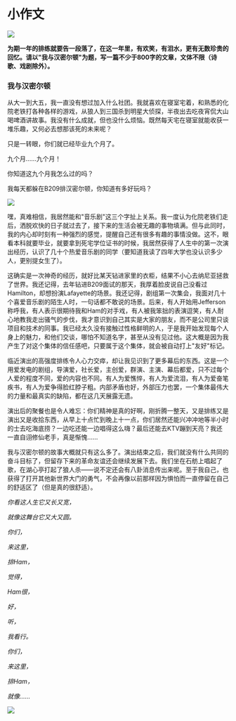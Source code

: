 # 小作文

![](https://daichao1997.github.io/pic/night.jpg)

**为期一年的排练就要告一段落了，在这一年里，有欢笑，有泪水，更有无数珍贵的回忆。请以"我与汉密尔顿"为题，写一篇不少于800字的文章，文体不限（诗歌、戏剧除外）。**

### 我与汉密尔顿

从大一到大五，我一直没有想过加入什么社团。我就喜欢在寝室宅着，和熟悉的化院老铁打各种各样的游戏，从狼人到三国杀到明星大侦探，半夜出去吃夜宵侃大山喝啤酒讲故事。我没有什么成就，但也没什么烦恼。既然每天宅在寝室就能收获一堆乐趣，又何必去想那该死的未来呢？

只是一转眼，你们就已经毕业九个月了。

九个月……九个月！

你知道这九个月我怎么过的吗？

我每天都躲在B209排汉密尔顿，你知道有多好玩吗？

![](https://daichao1997.github.io/pic/meme/zhangjiahui.png)

嘿，真难相信，我居然能和"音乐剧"这三个字扯上关系。我一度认为化院老铁们走后，洒脱欢快的日子就过去了，接下来的生活会被无趣的事物填满。但与此同时，我的内心却时刻有一种强烈的感觉，提醒自己还有很多有趣的事情没做。这不，眼看本科就要毕业，就要拿到死宅学位证书的时候，我居然获得了人生中的第一次演出经历，认识了几十个热爱音乐剧的同学（要知道我读了四年大学也没认识多少人，更别提女生了）。

这确实是一次神奇的经历，就好比某天钻进家里的衣柜，结果不小心去纳尼亚拯救了世界。我还记得，去年钻进B209面试的那天，我厚着脸皮说自己没看过Hamilton，却想扮演Lafayette的场景。我还记得，剧组第一次集会，我面对几十个喜爱音乐剧的陌生人时，一句话都不敢说的场景。后来，有人开始用Jefferson称呼我，有人表示很期待我和Ham的对手戏，有人被我笨拙的表演逗笑，有人耐心地教我走出骚气的步伐，我才意识到自己其实是大家的朋友，而不是公司里只谈项目和技术的同事。我已经太久没有接触过性格鲜明的人，于是我开始发现每个人身上的魅力，和他们交谈，哪怕不知道名字，甚至从没有见过他。这大概是因为我产生了对这个集体的信任感吧，只要属于这个集体，就会被自动打上"友好"标记。

临近演出的高强度排练令人心力交瘁，却让我见识到了更多幕后的东西。这是一个用爱发电的剧组，导演爱，社长爱，主创爱，群演、主演、幕后都爱，只不过每个人爱的程度不同，爱的内容也不同。有人为爱憔悴，有人为爱流泪，有人为爱奋笔疾书，有人为爱争得脸红脖子粗。内部矛盾也好，外部压力也罢，一个集体最伟大的力量和最真实的缺陷，都在这几天展露无遗。

演出后的聚餐也是令人难忘：你们精神是真的好啊，刚折腾一整天，又是排练又是演出又是收拾东西，从早上十点忙到晚上十一点，你们居然还能兴冲冲地等半小时的士去吃海底捞？一边吃还能一边唱得这么嗨？最后还能去KTV蹦到天亮？我还一直自诩修仙老手，真是惭愧……

我与汉密尔顿的故事大概就只有这么多了。演出结束之后，我们就没有什么共同的奋斗目标了，但留存下来的革命友谊还会继续发展下去。我们坐在石舫上唱起了歌，在湖心亭打起了狼人杀——说不定还会有八卦消息传出来呢。至于我自己，也获得了打开其他新世界大门的勇气，不会再像以前那样因为惧怕而一直停留在自己的舒适区了（但是真的很舒适）。

*你看这人生它又长又宽，*

*就像这舞台它又大又圆。*

*你们，*

*来这里，*

*排Ham，*

*觉得，*

*Ham很，*

*好，*

*听，*

*我看行。*

*你们，*

*来这里，*

*排Ham，*

*就像……*

![](https://daichao1997.github.io/pic/meme/xinglexingle.gif)